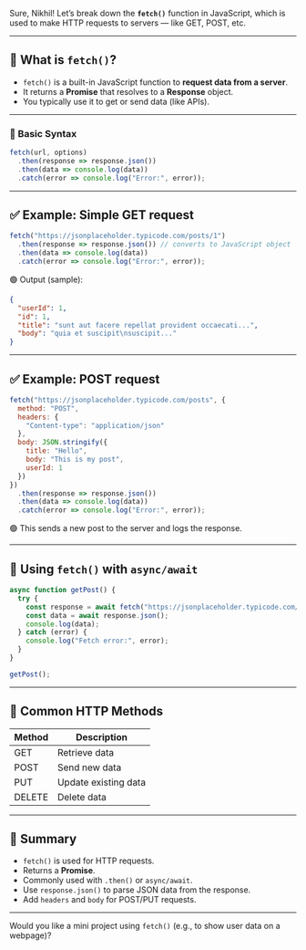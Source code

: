 Sure, Nikhil! Let’s break down the **`fetch()`** function in JavaScript, which is used to make HTTP requests to servers — like GET, POST, etc.

---

## 🔹 What is `fetch()`?

* `fetch()` is a built-in JavaScript function to **request data from a server**.
* It returns a **Promise** that resolves to a **Response** object.
* You typically use it to get or send data (like APIs).

---

### 🔹 Basic Syntax

```javascript
fetch(url, options)
  .then(response => response.json())
  .then(data => console.log(data))
  .catch(error => console.log("Error:", error));
```

---

## ✅ Example: Simple GET request

```javascript
fetch("https://jsonplaceholder.typicode.com/posts/1")
  .then(response => response.json()) // converts to JavaScript object
  .then(data => console.log(data))
  .catch(error => console.log("Error:", error));
```

🟢 Output (sample):

```json
{
  "userId": 1,
  "id": 1,
  "title": "sunt aut facere repellat provident occaecati...",
  "body": "quia et suscipit\nsuscipit..."
}
```

---

## ✅ Example: POST request

```javascript
fetch("https://jsonplaceholder.typicode.com/posts", {
  method: "POST",
  headers: {
    "Content-type": "application/json"
  },
  body: JSON.stringify({
    title: "Hello",
    body: "This is my post",
    userId: 1
  })
})
  .then(response => response.json())
  .then(data => console.log(data))
  .catch(error => console.log("Error:", error));
```

🟢 This sends a new post to the server and logs the response.

---

## 🔹 Using `fetch()` with `async/await`

```javascript
async function getPost() {
  try {
    const response = await fetch("https://jsonplaceholder.typicode.com/posts/1");
    const data = await response.json();
    console.log(data);
  } catch (error) {
    console.log("Fetch error:", error);
  }
}

getPost();
```

---

## 🔹 Common HTTP Methods

| Method | Description          |
| ------ | -------------------- |
| GET    | Retrieve data        |
| POST   | Send new data        |
| PUT    | Update existing data |
| DELETE | Delete data          |

---

## 🔹 Summary

* `fetch()` is used for HTTP requests.
* Returns a **Promise**.
* Commonly used with `.then()` or `async/await`.
* Use `response.json()` to parse JSON data from the response.
* Add `headers` and `body` for POST/PUT requests.

---

Would you like a mini project using `fetch()` (e.g., to show user data on a webpage)?
